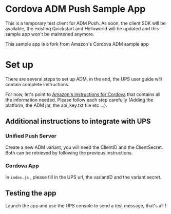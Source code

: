 Cordova ADM Push Sample App
===========================

This is a temporary test client for ADM Push. As soon, the client SDK will be available, the existing Quickstart and Helloworld will be updated and this sample app won't be maintened anymore.

This sample app is a fork from Amazon's Cordova ADM sample app 


# Set up

 There are several steps to set up ADM, in the end, the UPS user guide will contain complete instructions.

For now, let's point to [Amazon's instructions for Cordova](https://developer.amazon.com/public/community/post/Tx17CAREHZUWLH9/Getting-started-with-the-Cordova-Push-Notifications-Plugin-for-Amazon-Fire-OS) that contains all the information needed. 
Please follow each step carefully (Adding the platform, the ADM jar, the api_key.txt file etc ...).

## Additional instructions to integrate with UPS

### Unified Push Server
Create a new ADM variant, you will need the ClientID and the ClientSecret. Both can be retrieved by following the previous instructions.

### Cordova App

In `index.js` , please fill in the UPS url, the variantID and the variant secret. 

## Testing the app

Launch the app and use the UPS console to send a test message, that's all ! 

